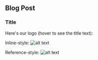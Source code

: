 ## Blog Post

### Title

Here's our logo (hover to see the title text):

Inline-style: 
![alt text](https://github.com/Maggab1031/gabemagee/images/BERLIN_BROCKHAMPTON.png
     "BERLIN")

Reference-style: 
![alt text][logo]

[logo]: https://github.com/Maggab1031/gabemagee/images/BERLIN_BROCKHAMPTON.jpg "BERLIN"
